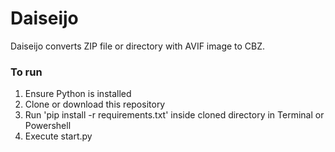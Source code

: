 
# Daiseijo

Daiseijo converts ZIP file or directory with AVIF image to CBZ.

### To run

1. Ensure Python is installed
2. Clone or download this repository
3. Run 'pip install -r requirements.txt' inside cloned directory in Terminal or Powershell
4. Execute start.py

